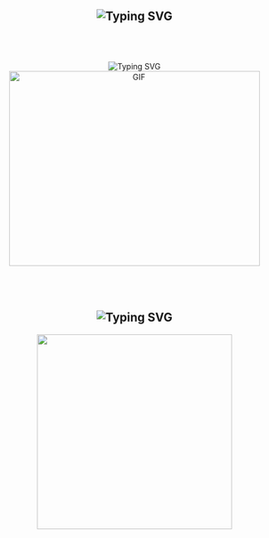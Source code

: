<h2>
  <div align="center">
  <img align="center" src="https://readme-typing-svg.demolab.com?font=Acme&center=true&size=35&pause=1000&color=007BFF&background=FF4CC600&width=555&lines=Hola%2C+Soy+Mattew's+%F0%9F%91%8B;Bienvenidos++A+Mi+Perfil+De+Github!" alt="Typing SVG" />
</div>
</h2> 

<br>
<br>
<br>

<div align="center">

  <img src="https://readme-typing-svg.demolab.com?font=Acme&size=35&color=FFFFFFFF&center=true&background=FF4CC600&multiline=true&duration=2000&pause=1000&width=555&height=400&lines=Actualmente+soy+estudiante+de+;Desarrollo+de+Software%2C+;me+gustan+mucho+los+algoritmos%2C;la+programaci%C3%B3n+y+la+tecnolog%C3%ADa!;;Mi+objetivo+es+lograr;convertirme+en+un+;Desarrollador+FullStack." alt="Typing SVG"/>
  </div>

<div align="center">
<img  align="center" height="350" width="450" alt="GIF" src="https://media.giphy.com/media/SWoSkN6DxTszqIKEqv/giphy.gif">
</div>

<br>
<br>
<br>
 
<h2 align="center">
  <img src="https://readme-typing-svg.demolab.com?font=Acme&size=35&duration=2000&pause=1000&color=007BFF&background=FF4CC600&center=true&multiline=true&width=555&lines=Tecnolog%C3%ADas+En+Formaci%C3%B3n" alt="Typing SVG" />
</h2> 
<p align="center">
<img width="350px"  src="https://skillicons.dev/icons?i=py,django,java,js,html,css,cpp,nodejs,postgres,mysql,git,vscode,boostrap,&perline=4"  />
</p>
<br />
